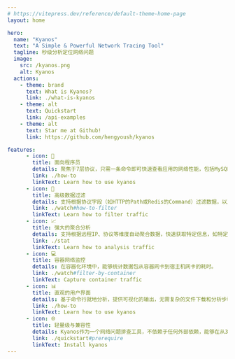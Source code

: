 ```yaml
---
# https://vitepress.dev/reference/default-theme-home-page
layout: home

hero:
  name: "Kyanos"
  text: "A Simple & Powerful Network Tracing Tool"
  tagline: 秒级分析定位网络问题
  image:
    src: /kyanos.png
    alt: Kyanos
  actions:
    - theme: brand
      text: What is Kyanos?
      link: ./what-is-kyanos
    - theme: alt
      text: Quickstart
      link: /api-examples
    - theme: alt
      text: Star me at Github!
      link: https://github.com/hengyoush/kyanos

features:
      - icon: 🚀
        title: 面向程序员
        details: 聚焦于7层协议，只需一条命令即可快速查看应用的网络性能，包括MySQL、Redis等常用服务的网络延迟和数据传输大小
        link: ./how-to
        linkText: Learn how to use kyanos
      - icon: 🎯️
        title: 高级数据过滤
        details: 支持根据协议字段（如HTTP的Path或Redis的Command）过滤数据，以及根据进程PID、容器ID、K8s Pod名称等多维度筛选数据，提供更精确的问题定位。
        link: ./watch#how-to-filter
        linkText: Learn how to filter traffic
      - icon: 📈️
        title: 强大的聚合分析
        details: 支持根据远程IP、协议等维度自动聚合数据，快速获取特定信息，如特定IP的HTTP路径耗时情况。
        link: ./stat
        linkText: Learn how to analysis traffic
      - icon: 💻️
        title: 容器网络监控
        details: 在容器化环境中，能够统计数据包从容器网卡到宿主机网卡的耗时。
        link: ./watch#filter-by-container
        linkText: Capture container traffic
      - icon: 📊️
        title: 直观的用户界面
        details: 基于命令行就地分析，提供可视化的输出，无需复杂的文件下载和分析步骤。
        link: ./how-to
        linkText: Learn how to use kyanos
      - icon: 🌐️
        title: 轻量级与兼容性
        details: Kyanos作为一个网络问题排查工具，不依赖于任何外部依赖，能够在从3.10版本到最新版本的内核上运行
        link: ./quickstart#prerequire
        linkText: Install kyanos
---
```


